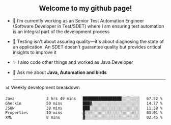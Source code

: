 <h2 align="center">Welcome to my github page!</h2>

- 🔭 I’m currently working as an Senior Test Automation Engineer (Software Developer in Test/SDET) where I am ensuring test automation is an integral part of the development process
- 🎩 Testing isn't about assuring quality—it's about diagnosing the state of an application. An SDET doesn't guarantee quality but provides critical insights to improve it
- ✨ I also code other things and worked as Java Developer
- 💬 Ask me about **Java, Automation and birds**
  
  -------
  
📊 Weekly development breakdown

<!--START_SECTION:waka-->

```txt
Java              3 hrs 49 mins   █████████████████░░░░░░░░   67.52 %
Gherkin           50 mins         ███▓░░░░░░░░░░░░░░░░░░░░░   14.77 %
JSON              38 mins         ███░░░░░░░░░░░░░░░░░░░░░░   11.38 %
Properties        10 mins         ▓░░░░░░░░░░░░░░░░░░░░░░░░   03.01 %
XML               8 mins          ▓░░░░░░░░░░░░░░░░░░░░░░░░   02.45 %
```

<!--END_SECTION:waka-->
